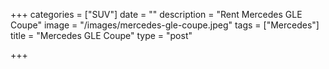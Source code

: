 +++
categories = ["SUV"]
date = ""
description = "Rent Mercedes GLE Coupe"
image = "/images/mercedes-gle-coupe.jpeg"
tags = ["Mercedes"]
title = "Mercedes GLE Coupe"
type = "post"

+++
